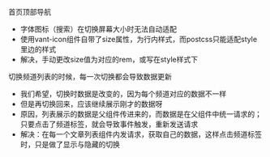 首页顶部导航

* 字体图标（搜索）在切换屏幕大小时无法自动适配
* 使用vant-icon组件自带了size属性，为行内样式，而postcss只能适配style里边的样式
* 解决，手动更改size值为对应的rem，或写在style样式下

切换频道列表的时候，每一次切换都会导致数据更新

* 我们希望，切换时数据是改变的，因为每个频道对应的数据不一样
* 但是再切换回来，应该继续展示刚才的数据呀
* 原因，列表展示的数据是父组件传进来的，而数据是在父组件中统一请求的；只要点击了频道标签，就会导致事件触发，重新发送请求
* 解决：在每一个文章列表组件内发请求，获取自己的数据，这样点击频道标签时，只是做了显示与隐藏的切换